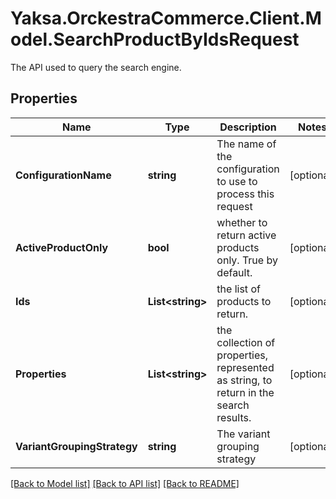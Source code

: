# Yaksa.OrckestraCommerce.Client.Model.SearchProductByIdsRequest
The API used to query the search engine.

## Properties

Name | Type | Description | Notes
------------ | ------------- | ------------- | -------------
**ConfigurationName** | **string** | The name of the configuration to use to process this request | [optional] 
**ActiveProductOnly** | **bool** | whether to return active products only. True by default. | [optional] 
**Ids** | **List&lt;string&gt;** | the list of products to return. | [optional] 
**Properties** | **List&lt;string&gt;** | the collection of properties, represented as string, to return in the search results. | [optional] 
**VariantGroupingStrategy** | **string** | The variant grouping strategy | [optional] 

[[Back to Model list]](../README.md#documentation-for-models) [[Back to API list]](../README.md#documentation-for-api-endpoints) [[Back to README]](../README.md)

